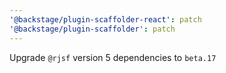```yaml
---
'@backstage/plugin-scaffolder-react': patch
'@backstage/plugin-scaffolder': patch
---
```


Upgrade `@rjsf` version 5 dependencies to `beta.17`
